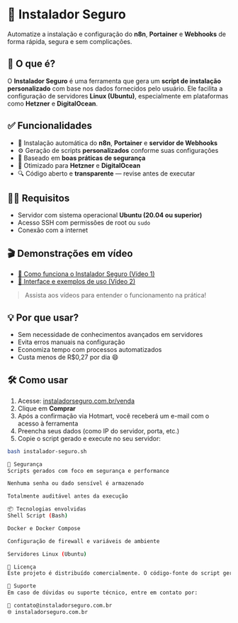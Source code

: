 # 🚀 Instalador Seguro

Automatize a instalação e configuração do **n8n**, **Portainer** e **Webhooks** de forma rápida, segura e sem complicações.

## 🧠 O que é?

O **Instalador Seguro** é uma ferramenta que gera um **script de instalação personalizado** com base nos dados fornecidos pelo usuário. Ele facilita a configuração de servidores **Linux (Ubuntu)**, especialmente em plataformas como **Hetzner** e **DigitalOcean**.

## ✅ Funcionalidades

- 🔧 Instalação automática do **n8n**, **Portainer** e **servidor de Webhooks**
- ⚙️ Geração de scripts **personalizados** conforme suas configurações
- 🔐 Baseado em **boas práticas de segurança**
- 🧪 Otimizado para **Hetzner** e **DigitalOcean**
- 🔍 Código aberto e **transparente** — revise antes de executar

## 🧑‍💻 Requisitos

- Servidor com sistema operacional **Ubuntu (20.04 ou superior)**
- Acesso SSH com permissões de root ou `sudo`
- Conexão com a internet

## 🎬 Demonstrações em vídeo

- [🔹 Como funciona o Instalador Seguro (Vídeo 1)](https://www.youtube.com/watch?v=kZHKpxOsRZ8)
- [🔹 Interface e exemplos de uso (Vídeo 2)](https://www.youtube.com/watch?v=WWWc_TJB7wk)

> Assista aos vídeos para entender o funcionamento na prática!

## 💡 Por que usar?

- Sem necessidade de conhecimentos avançados em servidores
- Evita erros manuais na configuração
- Economiza tempo com processos automatizados
- Custa menos de R$0,27 por dia 😄

## 🛠️ Como usar

1. Acesse: [instaladorseguro.com.br/venda](https://instaladorseguro.com.br/venda/)
2. Clique em **Comprar**
3. Após a confirmação via Hotmart, você receberá um e-mail com o acesso à ferramenta
4. Preencha seus dados (como IP do servidor, porta, etc.)
5. Copie o script gerado e execute no seu servidor:

```bash
bash instalador-seguro.sh

🔐 Segurança
Scripts gerados com foco em segurança e performance

Nenhuma senha ou dado sensível é armazenado

Totalmente auditável antes da execução

📦 Tecnologias envolvidas
Shell Script (Bash)

Docker e Docker Compose

Configuração de firewall e variáveis de ambiente

Servidores Linux (Ubuntu)

🧾 Licença
Este projeto é distribuído comercialmente. O código-fonte do script gerado é revisável, mas a ferramenta geradora é proprietária. Consulte os Termos de Uso no site oficial.

💬 Suporte
Em caso de dúvidas ou suporte técnico, entre em contato por:

📧 contato@instaladorseguro.com.br
🌐 instaladorseguro.com.br



